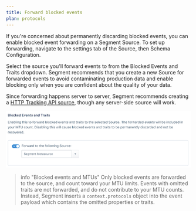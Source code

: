 ```yaml
---
title: Forward blocked events
plan: protocols
---
```


If you're concerned about permanently discarding blocked events, you can enable blocked event forwarding on a Segment Source. To set up forwarding, navigate to the settings tab of the Source, then Schema Configuration. 

Select the source you'll forward events to from the Blocked Events and Traits dropdown. Segment recommends that you create a new Source for forwarded events to avoid contaminating production data and enable blocking only when you are confident about the quality of your data.

Since forwarding happens server to server, Segment recommends creating a [HTTP Tracking API source](/docs/connections/sources/catalog/libraries/server/http-api/), though any server-side source will work. 

![A screenshot of the blocked events and traits section on the Schema Configuration settings page](../images/blocked_event_forwarding.png)

> info "Blocked events and MTUs"
> Only blocked events are forwarded to the source, and count toward your MTU limits. Events with omitted traits are not forwarded, and do not contribute to your MTU counts. Instead, Segment inserts a `context.protocols` object into the event payload which contains the omitted properties or traits.
